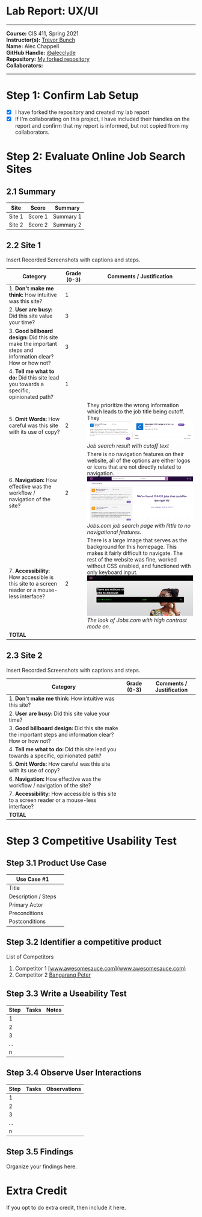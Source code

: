 # Lab Report: UX/UI
___
**Course:** CIS 411, Spring 2021  
**Instructor(s):** [Trevor Bunch](https://github.com/trevordbunch)  
**Name:** Alec Chappell  
**GitHub Handle:** [@alecclyde](https://github.com/alecclyde)  
**Repository:** [My forked repository](https://github.com/alecclyde/cis411_lab3_uiux)   
**Collaborators:** 
___

# Step 1: Confirm Lab Setup
- [x] I have forked the repository and created my lab report
- [x] If I'm collaborating on this project, I have included their handles on the report and confirm that my report is informed, but not copied from my collaborators.

# Step 2: Evaluate Online Job Search Sites

## 2.1 Summary
| Site | Score | Summary |
|---|---|---|
| Site 1 | Score 1 | Summary 1 |
| Site 2 | Score 2 | Summary 2 |

## 2.2 Site 1
Insert Recorded Screenshots with captions and steps.

| Category | Grade (0-3) | Comments / Justification |
|---|---|---|
| 1. **Don't make me think:** How intuitive was this site? |1   |   |
| 2. **User are busy:** Did this site value your time?  | 3  |   |
| 3. **Good billboard design:** Did this site make the important steps and information clear? How or how not? | 3  |   |
| 4. **Tell me what to do:** Did this site lead you towards a specific, opinionated path? | 1  |   |
| 5. **Omit Words:** How careful was this site with its use of copy? | 2  | They prioritize the wrong information which leads to the job title being cutoff. They  ![](../assets/Jobs%20whitespace.png)*Job search result with cutoff text* |
| 6. **Navigation:** How effective was the workflow / navigation of the site? | 2  | There is no navigation features on their website, all of the options are either logos or icons that are not directly related to navigation. ![](../assets/Jobs%20navigation.png) *Jobs.com job search page with little to no navigational features.* |
| 7. **Accessibility:** How accessible is this site to a screen reader or a mouse-less interface? | 2  |There is a large image that serves as the background for this homepage. This makes it fairly difficult to navigate. The rest of the website was fine, worked without CSS enabled, and functioned with only keyboard input. ![](../assets/Jobs%20high%20contrast.png) *The look of Jobs.com with high contrast mode on.*|
| **TOTAL** |   |   |

## 2.3 Site 2
Insert Recorded Screenshots with captions and steps.

| Category | Grade (0-3) | Comments / Justification |
|---|---|---|
| 1. **Don't make me think:** How intuitive was this site? |   |   |
| 2. **User are busy:** Did this site value your time?  |   |   |
| 3. **Good billboard design:** Did this site make the important steps and information clear? How or how not? |   |   |
| 4. **Tell me what to do:** Did this site lead you towards a specific, opinionated path? |   |   |
| 5. **Omit Words:** How careful was this site with its use of copy? |   |   |
| 6. **Navigation:** How effective was the workflow / navigation of the site? |   |   |
| 7. **Accessibility:** How accessible is this site to a screen reader or a mouse-less interface? |   |   |
| **TOTAL** |   |   |


# Step 3 Competitive Usability Test

## Step 3.1 Product Use Case

| Use Case #1 | |
|---|---|
| Title | |
| Description / Steps | |
| Primary Actor | |
| Preconditions | |
| Postconditions | |

## Step 3.2 Identifier a competitive product

List of Competitors
1. Competitor 1 [www.awesomesauce.com](www.awesomesauce.com)
2. Competitor 2 [Bangarang Peter](https://www.youtube.com/watch?v=4PNOccSUb1Q)

## Step 3.3 Write a Useability Test

| Step | Tasks | Notes |
|---|---|---|
| 1 |   |   |
| 2 |   |   |
| 3 |   |   |
| ... |   |   |
| n |   |   |

## Step 3.4 Observe User Interactions

| Step | Tasks | Observations |
|---|---|---|
| 1 |   |   |
| 2 |   |   |
| 3 |   |   |
| ... |   |   |
| n |   |   |

## Step 3.5 Findings
Organize your findings here.

# Extra Credit
If you opt to do extra credit, then include it here.